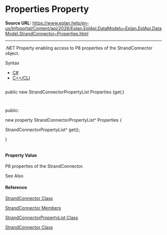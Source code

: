 # Properties Property

**Source URL:** https://www.eplan.help/en-us/Infoportal/Content/api/2026/Eplan.EplApi.DataModelu~Eplan.EplApi.DataModel.StrandConnector~Properties.html

---

.NET Property enabling access to P8 properties of the StrandConnector object.

Syntax

- [C#](#i-syntax-CS)
- [C++/CLI](#i-syntax-CPP2005)

```
```
public new StrandConnectorPropertyList Properties {get;}
```
```

```
```
public:
new property StrandConnectorPropertyList^ Properties {
   StrandConnectorPropertyList^ get();
}
```
```

#### Property Value

P8 properties of the StrandConnector.



See Also

#### Reference

[StrandConnector Class](Eplan.EplApi.DataModelu~Eplan.EplApi.DataModel.StrandConnector.html)
  
[StrandConnector Members](Eplan.EplApi.DataModelu~Eplan.EplApi.DataModel.StrandConnector_members.html)
  
[StrandConnectorPropertyList Class](Eplan.EplApi.DataModelu~Eplan.EplApi.DataModel.StrandConnectorPropertyList.html)
  
[StrandConnector Class](Eplan.EplApi.DataModelu~Eplan.EplApi.DataModel.StrandConnector.html)
